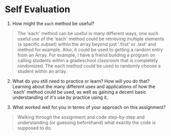 # Self Evaluation

1. How might the `each` method be useful?
> The 'each' method can be useful in many different ways, one such useful use of the 'each' method could be retrieving multiple elements (a specific subset) within the array beyond just '.first' or .last' and method for example. 
> Also, it could be used to getting a random entry from an Array. For example, I have a friend building a program on calling students within a gradeschool classroom that is completely randomized. The each method could be used to randomly choose a student within an array.

2. What do you still need to practice or learn? How will you do that?
Learning about the many different uses and applications of how the 'each' method could be used, as well as gaining a decent basic understanding of it's use by practice using it. 


3. What worked well for you in terms of your approach on this
assignment?
> Walking through the assignment and code step-by-step and understanding (or guessing beforehand) what exactly the code is supposed to do.